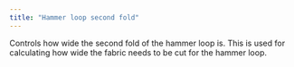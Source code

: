 ```yaml
---
title: "Hammer loop second fold"
---
```


Controls how wide the second fold of the hammer loop is. This is used for calculating how wide the fabric needs to be cut for the hammer loop.
